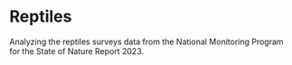 # Reptiles
Analyzing the reptiles surveys data from the National Monitoring Program for the State of Nature Report 2023.


